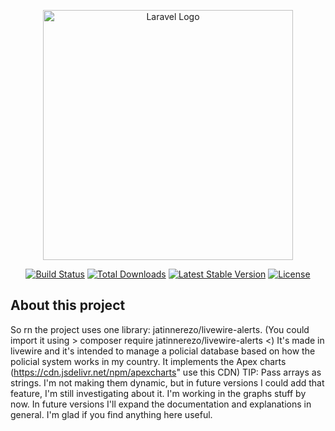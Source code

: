 <p align="center"><a href="https://laravel.com" target="_blank"><img src="https://raw.githubusercontent.com/laravel/art/master/logo-lockup/5%20SVG/2%20CMYK/1%20Full%20Color/laravel-logolockup-cmyk-red.svg" width="400" alt="Laravel Logo"></a></p>

<p align="center">
<a href="https://github.com/laravel/framework/actions"><img src="https://github.com/laravel/framework/workflows/tests/badge.svg" alt="Build Status"></a>
<a href="https://packagist.org/packages/laravel/framework"><img src="https://img.shields.io/packagist/dt/laravel/framework" alt="Total Downloads"></a>
<a href="https://packagist.org/packages/laravel/framework"><img src="https://img.shields.io/packagist/v/laravel/framework" alt="Latest Stable Version"></a>
<a href="https://packagist.org/packages/laravel/framework"><img src="https://img.shields.io/packagist/l/laravel/framework" alt="License"></a>
</p>

## About this project
 
So rn the project uses one library: jatinnerezo/livewire-alerts.
(You could import it using > composer require jatinnerezo/livewire-alerts <)
It's made in livewire and it's intended to manage a policial database based on how the policial system works in my country. It implements the Apex charts (https://cdn.jsdelivr.net/npm/apexcharts" use this CDN) TIP: Pass arrays as strings. I'm not making them dynamic, but in future versions I could add that feature, I'm still investigating about it. I'm working in the graphs stuff by now. In future versions I'll expand the documentation and explanations in general. I'm glad if you find anything here useful.
